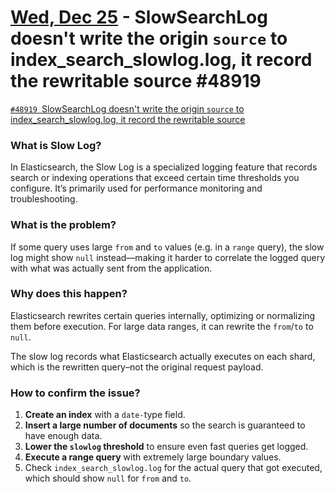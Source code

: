 # [Wed, Dec 25](day://2024.12.25) - SlowSearchLog doesn't write the origin `source` to index_search_slowlog.log, it record the rewritable source #48919

[`#48919` SlowSearchLog doesn't write the origin `source` to index_search_slowlog.log, it record the rewritable source](https://github.com/elastic/elasticsearch/issues/48919)

### What is Slow Log?

In Elasticsearch, the Slow Log is a specialized logging feature that records search or indexing operations that exceed certain time thresholds you configure. It’s primarily used for performance monitoring and troubleshooting.

### What is the problem?

If some query uses large `from` and `to` values (e.g. in a `range` query), the slow log might show `null` instead—making it harder to correlate the logged query with what was actually sent from the application.

### Why does this happen?

Elasticsearch rewrites certain queries internally, optimizing or normalizing them before execution. For large data ranges, it can rewrite the `from`/`to` to `null`.

The slow log records what Elasticsearch actually executes on each shard, which is the rewritten query–not the original request payload.

### How to confirm the issue?

1. **Create an index** with a `date-`type field.
2. **Insert a large number of documents** so the search is guaranteed to have enough data.
3. **Lower the `slowlog` threshold** to ensure even fast queries get logged.
4. **Execute a range query** with extremely large boundary values.
5. Check `index_search_slowlog.log` for the actual query that got executed, which should show `null` for `from` and `to`.

